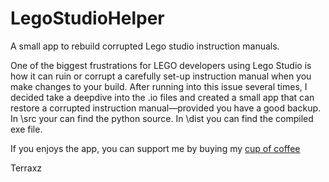 # LegoStudioHelper
A small app to rebuild corrupted Lego studio instruction manuals.

One of the biggest frustrations for LEGO developers using Lego Studio is how it can ruin or corrupt a carefully set-up instruction manual when you make changes to your build. After running into this issue several times, I decided take a deepdive into the .io files and created a small app that can restore a corrupted instruction manual—provided you have a good backup.
In \src your can find the python source.
In \dist you can find the compiled exe file.

If you enjoys the app, you can support me by buying my [cup of coffee](https://rebrickable.com/users/Terraxz/mocs/)

Terraxz
